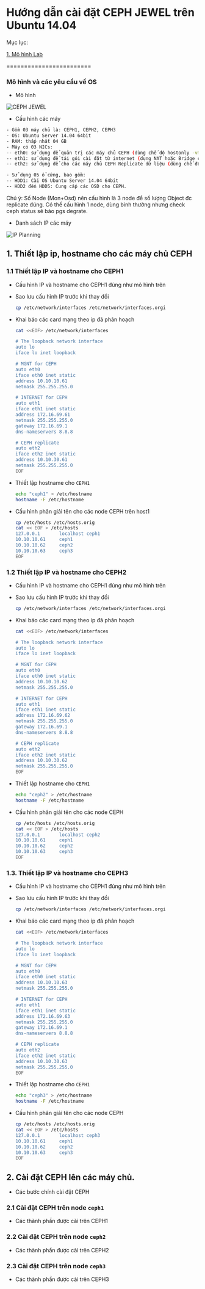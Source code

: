 # Hướng dẫn cài đặt CEPH JEWEL trên Ubuntu 14.04
Mục lục:

[1. Mô hình Lab](#1)

========================

<a name="1"></a>
### Mô hình và các yêu cầu về OS

- Mô hình

![CEPH JEWEL](../images/mohinh-ceph-jewel.png)

- Cấu hình các máy

```sh
- Gồm 03 máy chủ là: CEPH1, CEPH2, CEPH3
- OS: Ubuntu Server 14.04 64bit
- RAM: thấp nhất 04 GB
- Máy có 03 NICs: 
-- eth0: sử dụng để quản trị các máy chủ CEPH (dùng chế độ hostonly -vmnet10 của Vmware workstation)
-- eth1: sử dụng để tải gói cài đặt từ internet (dụng NAT hoặc Bridge của Vmware workstation)
-- eth2: sử dụng để cho các máy chủ CEPH Replicate dữ liệu (dùng chế độ hostonly - vmnet12- của Vmware workstation)

- Sử dụng 05 ổ cứng, bao gồm:
-- HDD1: Cài OS Ubuntu Server 14.04 64bit
-- HDD2 đến HDD5: Cung cấp các OSD cho CEPH.
```

Chú ý: Số Node (Mon+Osd) nên cấu hình là 3 node để số lượng Object đc replicate đúng. Có thể cấu hình 1 node, dùng bình thường nhưng check ceph status sẽ báo pgs degrate.

- Danh sách IP các máy 

![IP Planning](../images/ip-planning-for-ceph.png)


## 1. Thiết lập ip, hostname cho các máy chủ CEPH
### 1.1 Thiết lập IP và hostname cho CEPH1
- Cấu hình IP và hostname cho CEPH1 đúng như mô hình trên

- Sao lưu cấu hình IP trước khi thay đổi
	```sh
	cp /etc/network/interfaces /etc/network/interfaces.orgi
	```

- Khai báo các card mạng theo ip đã phân hoạch
	```sh
	cat <<EOF> /etc/network/interfaces

	# The loopback network interface
	auto lo
	iface lo inet loopback

	# MGNT for CEPH
	auto eth0
	iface eth0 inet static
	address 10.10.10.61
	netmask 255.255.255.0 

	# INTERNET for CEPH
	auto eth1
	iface eth1 inet static
	address 172.16.69.61
	netmask 255.255.255.0
	gateway 172.16.69.1
	dns-nameservers 8.8.8

	# CEPH replicate 
	auto eth2
	iface eth2 inet static
	address 10.10.30.61
	netmask 255.255.255.0 
	EOF

- Thiết lập hostname cho `CEPH1`
	```sh
	echo "ceph1" > /etc/hostname
	hostname -F /etc/hostname
	```

- Cấu hình phân giải tên cho các node CEPH trên host1
	```sh
	cp /etc/hosts /etc/hosts.orig
	cat << EOF > /etc/hosts
	127.0.0.1       localhost ceph1
	10.10.10.61    	ceph1
	10.10.10.62  	ceph2
	10.10.10.63 	ceph3
	EOF
	```


### 1.2 Thiết lập IP và hostname cho CEPH2
- Cấu hình IP và hostname cho CEPH1 đúng như mô hình trên

- Sao lưu cấu hình IP trước khi thay đổi
	```sh
	cp /etc/network/interfaces /etc/network/interfaces.orgi
	```

- Khai báo các card mạng theo ip đã phân hoạch
	```sh
	cat <<EOF> /etc/network/interfaces

	# The loopback network interface
	auto lo
	iface lo inet loopback

	# MGNT for CEPH
	auto eth0
	iface eth0 inet static
	address 10.10.10.62
	netmask 255.255.255.0 

	# INTERNET for CEPH
	auto eth1
	iface eth1 inet static
	address 172.16.69.62
	netmask 255.255.255.0
	gateway 172.16.69.1
	dns-nameservers 8.8.8

	# CEPH replicate 
	auto eth2
	iface eth2 inet static
	address 10.10.30.62
	netmask 255.255.255.0 
	EOF

- Thiết lập hostname cho `CEPH1`
	```sh
	echo "ceph2" > /etc/hostname
	hostname -F /etc/hostname
	```

- Cấu hình phân giải tên cho các node CEPH
	```sh
	cp /etc/hosts /etc/hosts.orig
	cat << EOF > /etc/hosts
	127.0.0.1       localhost ceph2
	10.10.10.61    	ceph1
	10.10.10.62  	ceph2
	10.10.10.63 	ceph3
	EOF
	```


### 1.3. Thiết lập IP và hostname cho CEPH3
- Cấu hình IP và hostname cho CEPH1 đúng như mô hình trên

- Sao lưu cấu hình IP trước khi thay đổi
	```sh
	cp /etc/network/interfaces /etc/network/interfaces.orgi
	```

- Khai báo các card mạng theo ip đã phân hoạch
	```sh
	cat <<EOF> /etc/network/interfaces

	# The loopback network interface
	auto lo
	iface lo inet loopback

	# MGNT for CEPH
	auto eth0
	iface eth0 inet static
	address 10.10.10.63
	netmask 255.255.255.0 

	# INTERNET for CEPH
	auto eth1
	iface eth1 inet static
	address 172.16.69.63
	netmask 255.255.255.0
	gateway 172.16.69.1
	dns-nameservers 8.8.8

	# CEPH replicate 
	auto eth2
	iface eth2 inet static
	address 10.10.30.63
	netmask 255.255.255.0 
	EOF

- Thiết lập hostname cho `CEPH1`
	```sh
	echo "ceph3" > /etc/hostname
	hostname -F /etc/hostname
	```

- Cấu hình phân giải tên cho các node CEPH
	```sh
	cp /etc/hosts /etc/hosts.orig
	cat << EOF > /etc/hosts
	127.0.0.1       localhost ceph3
	10.10.10.61    	ceph1
	10.10.10.62  	ceph2
	10.10.10.63 	ceph3
	EOF
	```

## 2. Cài đặt CEPH lên các máy chủ.
- Các bước chính cài đặt CEPH 

### 2.1 Cài đặt CEPH trên node `ceph1`
- Các thành phần được cài trên CEPH1

### 2.2 Cài đặt CEPH trên node `ceph2`
- Các thành phần được cài trên CEPH2

### 2.3 Cài đặt CEPH trên node `ceph3`
- Các thành phần được cài trên CEPH3